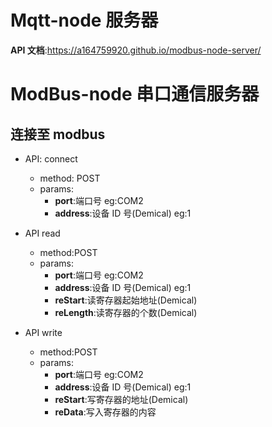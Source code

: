 # Mqtt-node 服务器

**API 文档**:https://a164759920.github.io/modbus-node-server/

# ModBus-node 串口通信服务器

## 连接至 modbus

- API: connect

  - method: POST
  - params:
    - **port**:端口号 eg:COM2
    - **address**:设备 ID 号(Demical) eg:1

- API read

  - method:POST
  - params:
    - **port**:端口号 eg:COM2
    - **address**:设备 ID 号(Demical) eg:1
    - **reStart**:读寄存器起始地址(Demical)
    - **reLength**:读寄存器的个数(Demical)

- API write

  - method:POST
  - params:
    - **port**:端口号 eg:COM2
    - **address**:设备 ID 号(Demical) eg:1
    - **reStart**:写寄存器的地址(Demical)
    - **reData**:写入寄存器的内容
